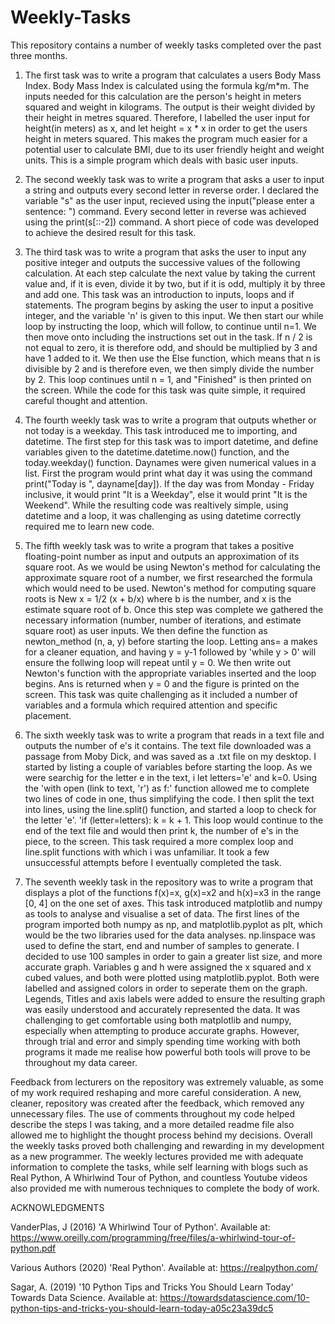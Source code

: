 # Weekly-Tasks


This repository contains a number of weekly tasks completed over the past three months.

1. The first task was to write a program that calculates a users Body Mass Index. Body Mass Index is calculated using the formula kg/m*m. The inputs needed for this calculation are the person's height in meters squared and weight in kilograms. The output is their weight divided by their height in metres squared. Therefore, I labelled the user input for height(in meters) as x, and let height = x * x in order to get the users height in meters squared. This makes the program much easier for a potential user to calculate BMI, due to its user friendly height and weight units. This is a simple program which deals with basic user inputs.

2. The second weekly task was to write a program that asks a user to input a string and outputs every second letter in reverse order. I declared the variable "s" as the user input, recieved using the input("please enter a sentence: ") command. Every second letter in reverse was achieved using the print(s[::-2]) command. A short piece of code was developed to achieve the desired result for this task. 

3. The third task was to write a program that asks the user to input any positive integer and outputs the successive values of the following calculation. At each step calculate the next value by taking the current value and, if it is even, divide it by two, but if it is odd, multiply it by three and add one. This task was an introduction to inputs, loops and if statements. The program begins by asking the user to input a positive integer, and the variable 'n' is given to this input. We then start our while loop by instructing the loop, which will follow, to continue until n=1. We then move onto including the instructions set out in the task. If n / 2 is not equal to zero, it is therefore odd, and should be multiplied by 3 and have 1 added to it. We then use the Else function, which means that n is divisible by 2 and is therefore even, we then simply divide the number by 2. This loop continues until n = 1, and "Finished" is then printed on the screen.  While the code for this task was quite simple, it required careful thought and attention.

4. The fourth weekly task was to write a program that outputs whether or not today is a weekday. This task introduced me to importing, and datetime. The first step for this task was to import datetime, and define variables given to the datetime.datetime.now() function, and the today.weekday() function. Daynames were given numerical values in a list. First the program would print what day it was using the command print("Today is ", dayname[day]). If the day was from Monday - Friday inclusive, it would print "It is a Weekday", else it would print "It is the Weekend". While the resulting code was realtively simple, using datetime and a loop, it was challenging as using datetime correctly required me to learn new code.

5. The fifth weekly task was to write a program that takes a positive floating-point number as input and outputs an approximation of its square root. As we would be using Newton's method for calculating the approximate square root of a number, we first researched the formula which would need to be used. Newton's method for computing square roots is New x = 1/2 (x + b/x) where b is the number, and x is the estimate square root of b. Once this step was complete we gathered the necessary information (number, number of iterations, and estimate square root) as user inputs. We then define the function as newton_method (n, a, y) before starting the loop. Letting ans= a makes for a cleaner equation, and having y = y-1 followed by 'while y > 0' will ensure the follwing loop will repeat until y = 0. We then write out Newton's function with the appropriate variables inserted and the loop begins. Ans is returned when y = 0 and the figure is printed on the screen. This task was quite challenging as it included a number of variables and a formula which required attention and specific placement. 

6. The sixth weekly task was to write a program that reads in a text file and outputs the number of e's it contains. The text file downloaded was a passage from Moby Dick, and was saved as a .txt file on my desktop. I started by listing a couple of variables before starting the loop. As we were searchig for the letter e in the text, i let letters='e' and k=0. Using the 'with open (link to text, 'r') as f:' function allowed me to complete two lines of code in one, thus simplifying the code. I then split the text into lines, using the line.split() function, and started a loop to check for the letter 'e'. 'if (letter=letters): k = k + 1. This loop would continue to the end of the text file and would then print k, the number of e's in the piece, to the screen. This task required a more complex loop and line.split functions with which i was unfamiliar. It took a few unsuccessful attempts before I eventually completed the task.

7. The seventh weekly task in the repository was to write a program that displays a plot of the functions f(x)=x, g(x)=x2 and h(x)=x3 in the range [0, 4] on the one set of axes. This task introduced matplotlib and numpy as tools to analyse and visualise a set of data. The first lines of the program imported both numpy as np, and matplotlib.pyplot as plt, which would be the two libraries used for the data analyses. np.linspace was used to define the start, end and number of samples to generate. I decided to use 100 samples in order to gain a greater list size, and more accurate graph. Variables g and h were assigned the x squared and x cubed values, and both were plotted using matplotlib.pyplot. Both were labelled and assigned colors in order to seperate them on the graph. Legends, Titles and axis labels were added to ensure the resulting graph was easily understood and accurately represented the data. It was challenging to get comfortable using both matplotlib and numpy, especially when attempting to produce accurate graphs. However, through trial and error and simply spending time working with both programs it made me realise how powerful both tools will prove to be throughout my data career.

Feedback from lecturers on the repository was extremely valuable, as some of my work required reshaping and more careful consideration. A new, cleaner, repository was created after the feedback, which removed any unnecessary files. The use of comments throughout my code helped describe the steps I was taking, and a more detailed readme file also allowed me to highlight the thought process behind my decisions. Overall the weekly tasks proved both challenging and rewarding in my development as a new programmer. The weekly lectures provided me with adequate information to complete the tasks, while self learning with blogs such as Real Python, A Whirlwind Tour of Python, and countless Youtube videos also provided me with numerous techniques to complete the body of work. 



ACKNOWLEDGMENTS

VanderPlas, J (2016) 'A Whirlwind Tour of Python'. Available at: https://www.oreilly.com/programming/free/files/a-whirlwind-tour-of-python.pdf

Various Authors (2020) 'Real Python'. Available at: https://realpython.com/

Sagar, A. (2019) '10 Python Tips and Tricks You Should Learn Today' Towards Data Science. Available at: https://towardsdatascience.com/10-python-tips-and-tricks-you-should-learn-today-a05c23a39dc5

